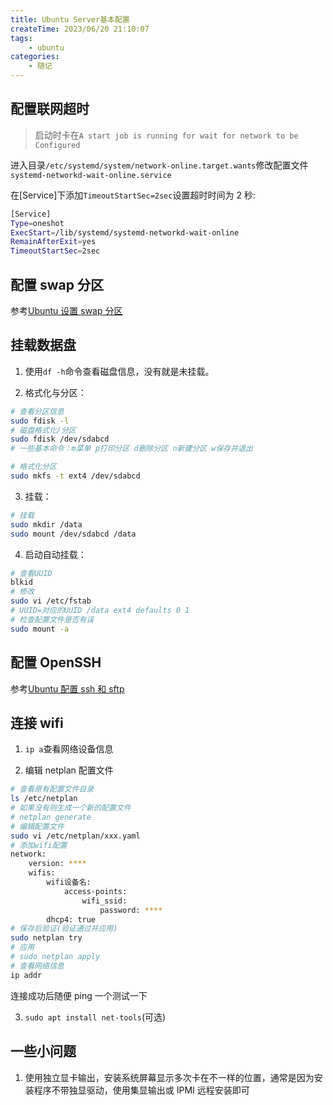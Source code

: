 ```yaml
---
title: Ubuntu Server基本配置
createTime: 2023/06/20 21:10:07
tags:
    - ubuntu
categories:
    - 随记
---
```


## 配置联网超时

> 启动时卡在`A start job is running for wait for network to be Configured`

进入目录`/etc/systemd/system/network-online.target.wants`修改配置文件`systemd-networkd-wait-online.service`

在[Service]下添加`TimeoutStartSec=2sec`设置超时时间为 2 秒:

```bash
[Service]
Type=oneshot
ExecStart=/lib/systemd/systemd-networkd-wait-online
RemainAfterExit=yes
TimeoutStartSec=2sec
```

## 配置 swap 分区

参考[Ubuntu 设置 swap 分区](./2022-11-02.html)

## 挂载数据盘

1. 使用`df -h`命令查看磁盘信息，没有就是未挂载。

2. 格式化与分区：

```bash
# 查看分区信息
sudo fdisk -l
# 磁盘格式化/分区
sudo fdisk /dev/sdabcd
# 一些基本命令：m菜单 p打印分区 d删除分区 n新建分区 w保存并退出

# 格式化分区
sudo mkfs -t ext4 /dev/sdabcd
```

3. 挂载：

```bash
# 挂载
sudo mkdir /data
sudo mount /dev/sdabcd /data
```

4. 启动自动挂载：

```bash
# 查看UUID
blkid
# 修改
sudo vi /etc/fstab
# UUID=对应的UUID /data ext4 defaults 0 1
# 检查配置文件是否有误
sudo mount -a
```

## 配置 OpenSSH

参考[Ubuntu 配置 ssh 和 sftp](./2021-09-28-88168a.md)

## 连接 wifi

1. `ip a`查看网络设备信息

2. 编辑 netplan 配置文件

```bash
# 查看原有配置文件目录
ls /etc/netplan
# 如果没有则生成一个新的配置文件
# netplan generate
# 编辑配置文件
sudo vi /etc/netplan/xxx.yaml
# 添加wifi配置
network:
    version: ****
    wifis:
        wifi设备名:
            access-points:
                wifi_ssid:
                    password: ****
        dhcp4: true
# 保存后验证(验证通过并应用)
sudo netplan try
# 应用
# sudo netplan apply
# 查看网络信息
ip addr
```

连接成功后随便 ping 一个测试一下

3. `sudo apt install net-tools`(可选)

## 一些小问题

1. 使用独立显卡输出，安装系统屏幕显示多次卡在不一样的位置，通常是因为安装程序不带独显驱动，使用集显输出或 IPMI 远程安装即可
